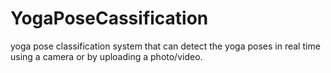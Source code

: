 # YogaPoseCassification
yoga pose classification system that can detect the yoga poses in real time using a camera or by uploading a photo/video.
